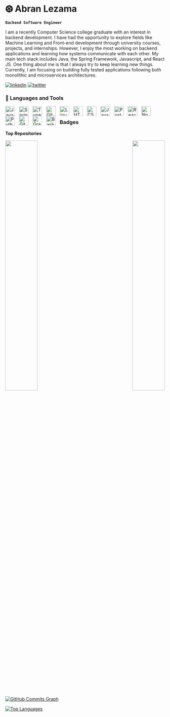 # ⚽︎ Abran Lezama

**`Backend Software Engineer`**

I am a recently Computer Science college graduate with an interest in backend development. I have had the opportunity to explore fields like Machine Learning and Front-end development through university courses, projects, and internships. However, I enjoy the most working on backend applications and learning how systems communicate with each other. My main tech stack includes Java, the Spring Framework, Javascript, and React JS. One thing about me is that I always try to keep learning new things. Currently, I am focusing on building fully tested applications following both monolithic and microservices architectures. 

   <p align="left">
      <a target="_blank" href="https://www.linkedin.com/in/abranlezama/">
         <img alt="linkedin" title="Lets connect on Linkedin" src="https://custom-icon-badges.demolab.com/badge/-Linkedin-236ad3?style=for-the-badge&logoColor=white&logo=linkedin"/></a>
   <a target="_blank" href="https://twitter.com/Abran_fcsd">
         <img alt="twitter" title="Follow me on Twitter" src="https://custom-icon-badges.demolab.com/badge/-Twitter-blue?style=for-the-badge&logo=twitter&logoColor=white"/></a>
   </p>

### 🧰 Languages and Tools

<img align="left" alt="Java" width="30px" style="padding-right:10px;" src="https://cdn.jsdelivr.net/gh/devicons/devicon/icons/java/java-original.svg"/>
<img align="left" alt="Spring" width="30px" style="padding-right:10px;" src="https://cdn.jsdelivr.net/gh/devicons/devicon/icons/spring/spring-original.svg" />
<img align="left" alt="TypeScript" width="30px" style="padding-right:10px;" src="https://cdn.jsdelivr.net/gh/devicons/devicon/icons/typescript/typescript-plain.svg" />
<img align="left" alt="Git" width="30px" style="padding-right:10px;" src="https://cdn.jsdelivr.net/gh/devicons/devicon/icons/git/git-original.svg" />
<img align="left" alt="Linux" width="30px" style="padding-right:10px;" src="https://cdn.jsdelivr.net/gh/devicons/devicon/icons/linux/linux-original.svg" />
<img align="left" alt="HTML" width="30px" style="padding-right:10px;" src="https://cdn.jsdelivr.net/gh/devicons/devicon/icons/html5/html5-plain.svg" />
<img align="left" alt="CSS" width="30px" style="padding-right:10px;" src="https://cdn.jsdelivr.net/gh/devicons/devicon/icons/css3/css3-plain.svg" />
<img align="left" alt="JavaScript" width="30px" style="padding-right:10px;" src="https://cdn.jsdelivr.net/gh/devicons/devicon/icons/javascript/javascript-plain.svg" />
<img align="left" alt="PostgreSQL" width="30px" style="padding-right:10px;" src="https://raw.githubusercontent.com/danielcranney/readme-generator/main/public/icons/skills/postgresql-colored.svg" />
<img align="left" alt="React" width="30px" style="padding-right:10px;" src="https://cdn.jsdelivr.net/gh/devicons/devicon/icons/react/react-original.svg" />
<img align="left" alt="NodeJS" width="30px" style="padding-right:10px;" src="https://cdn.jsdelivr.net/gh/devicons/devicon/icons/nodejs/nodejs-original.svg" />
<img align="left" alt="Python" width="30px" style="padding-right:10px;" src="https://cdn.jsdelivr.net/gh/devicons/devicon/icons/python/python-plain.svg" />
<img align="left" alt="GitHub" width="30px" style="padding-right:10px;" src="https://cdn.jsdelivr.net/gh/devicons/devicon/icons/github/github-original.svg" />
<img align="left" alt="Gradle" width="30px" style="padding-right:10px;" src="https://upload.wikimedia.org/wikipedia/commons/5/52/Apache_Maven_logo.svg" />
<img align="left" alt="Bash" width="30px" style="padding-right:10px;" src="https://cdn.jsdelivr.net/gh/devicons/devicon/icons/bash/bash-original.svg" />
<br />


### Badges

<b>Top Repositories</b>

<div width="100%" align="center"><a href="https://github.com/stay-fcsd/fullstack-book-review" align="left"><img align="left" width="45%" src="https://github-readme-stats.vercel.app/api/pin/?username=stay-fcsd&repo=fullstack-book-review&title_color=0891b2&text_color=ffffff&icon_color=0891b2&bg_color=1c1917&hide_border=true&locale=en" /></a><a href="https://github.com/stay-fcsd/microservices-ecommerce" align="right"><img align="right" width="45%" src="https://github-readme-stats.vercel.app/api/pin/?username=stay-fcsd&repo=microservices-ecommerce&title_color=0891b2&text_color=ffffff&icon_color=0891b2&bg_color=1c1917&hide_border=true&locale=en" /></a></div><br /><br /><br /><br /><br /><br /><br />

<a href="http://www.github.com/stay-fcsd"><img src="https://github-readme-activity-graph.cyclic.app/graph?username=stay-fcsd&bg_color=1c1917&color=ffffff&line=0891b2&point=ffffff&area_color=1c1917&area=true&hide_border=true&custom_title=GitHub%20Commits%20Graph" alt="GitHub Commits Graph" /></a>

<a href="https://github.com/stay-fcsd" align="left"><img src="https://github-readme-stats.vercel.app/api/top-langs/?username=stay-fcsd&langs_count=10&title_color=0891b2&text_color=ffffff&icon_color=0891b2&bg_color=1c1917&hide_border=true&locale=en&custom_title=Top%20%Languages" alt="Top Languages" /></a>

